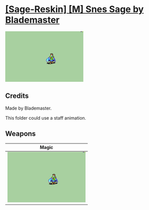 # [\[Sage-Reskin\] \[M\] Snes Sage by Blademaster](./)

<img src="./6.%20Magic/Magic_000.png" alt="[Sage-Reskin] [M] Snes Sage by Blademaster standing" />

## Credits

Made by Blademaster.

This folder could use a staff animation.

## Weapons


|Magic |
|  :---: |
| <img alt="Magic animation" src="./6.%20Magic/Magic.gif" /> |
